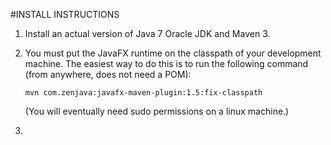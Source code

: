 #INSTALL INSTRUCTIONS

1. Install an actual version of Java 7 Oracle JDK and Maven 3.
2. You must put the JavaFX runtime on the classpath of your development machine. The easiest way to do this is to run the following command (from anywhere, does not need a POM):

	`mvn com.zenjava:javafx-maven-plugin:1.5:fix-classpath`

	(You will eventually need sudo permissions on a linux machine.)

3. 





